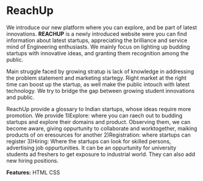 # ReachUp
We introduce our new platform where you can explore, and be part of latest innovations.
**REACHUP** is a newly introduced website were you can find information about latest startups, appreciating the brilliance and service mind of Engineering enthusiasts. We mainly focus on lighting up budding startups with innovative ideas, and granting them recognition among the public. 

Main struggle faced by growing  stratup is lack of knowledge in addressing the problem statement and marketing startegy. Right market at the right time can boost up the startup, as well make the public intouch with latest technology. We try to bridge the gap between growing student innovations and public. 

ReachUp provide a glossary to Indian startups, whose ideas require more promotion. We provide
1)Explore: where you can raech out to budding startups and explore their domains and product. Observing them, we can become aware, giving oppurtunity to collaborate and worktogether, maiking products of on eresources for another
2)Registration: where startups can register
3)Hiring: Where the startups can look for skilled persons, advertising job oppurtunities. It can be an oppurtunity for university students ad freshers to get exposure to industrial world. They can also add new hiring positions. 

**Features:**
HTML
CSS



